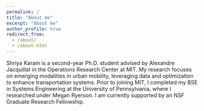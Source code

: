 ```yaml
---
permalink: /
title: "About me"
excerpt: "About me"
author_profile: true
redirect_from: 
  - /about/
  - /about.html
---
```


Shriya Karam is a second-year Ph.D. student advised by Alexandre Jacquillat in the Operations Research Center at MIT. My research focuses on emerging modalities in urban mobility, leveraging data and optimization to enhance transportation systems. Prior to joining MIT, I completed my BSE in Systems Engineering at the University of Pennsylvania, where I researched under Megan Ryerson. I am currently supported by an NSF Graduate Research Fellowship. 

